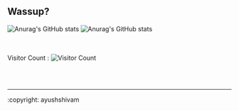 ## Wassup?
![Anurag's GitHub stats](https://github-readme-stats.vercel.app/api?username=imayushshivam&show_icons=true&theme=radical)
![Anurag's GitHub stats](https://github-readme-stats.vercel.app/api?username=anuraghazra&hide=contribs,prs)

<br></br>
Visitor Count : ![Visitor Count](https://profile-counter.glitch.me/{imayushshivam}/count.svg)
  
<br></br>
<hr>
:copyright: ayushshivam

